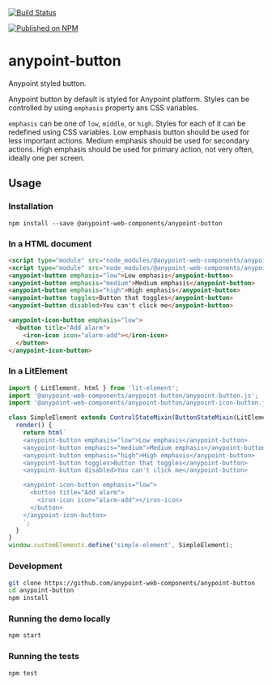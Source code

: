 [![Build Status](https://travis-ci.org/anypoint-web-components/anypoint-button.svg?branch=master)](https://travis-ci.org/anypoint-web-components/anypoint-button)

[![Published on NPM](https://img.shields.io/npm/v/@anypoint-web-components/anypoint-button.svg)](https://www.npmjs.com/package/@anypoint-web-components/anypoint-button)

# anypoint-button

Anypoint styled button.

Anypoint button by default is styled for Anypoint platform. Styles can be controlled by using `emphasis` property ans CSS variables.

`emphasis` can be one of `low`, `middle`, or `high`. Styles for each of it can be redefined using CSS variables.
Low emphasis button should be used for less important actions.
Medium emphasis should be used for secondary actions.
High emphasis should be used for primary action, not very often, ideally one per screen.

## Usage

### Installation
```
npm install --save @anypoint-web-components/anypoint-button
```

### In a HTML document

```html
<script type="module" src="node_modules/@anypoint-web-components/anypoint-button/anypoint-button.js"></script>
<script type="module" src="node_modules/@anypoint-web-components/anypoint-button/anypoint-icon-button.js"></script>
<anypoint-button emphasis="low">Low emphasis</anypoint-button>
<anypoint-button emphasis="medium">Medium emphasis</anypoint-button>
<anypoint-button emphasis="high">High emphasis</anypoint-button>
<anypoint-button toggles>Button that toggles</anypoint-button>
<anypoint-button disabled>You can't click me</anypoint-button>

<anypoint-icon-button emphasis="low">
  <button title="Add alarm">
    <iron-icon icon="alarm-add"></iron-icon>
  </button>
</anypoint-icon-button>
```

### In a LitElement

```js
import { LitElement, html } from 'lit-element';
import '@anypoint-web-components/anypoint-button/anypoint-button.js';
import '@anypoint-web-components/anypoint-button/anypoint-icon-button.js';

class SimpleElement extends ControlStateMixin(ButtonStateMixin(LitElement)) {
  render() {
    return html`
    <anypoint-button emphasis="low">Low emphasis</anypoint-button>
    <anypoint-button emphasis="medium">Medium emphasis</anypoint-button>
    <anypoint-button emphasis="high">High emphasis</anypoint-button>
    <anypoint-button toggles>Button that toggles</anypoint-button>
    <anypoint-button disabled>You can't click me</anypoint-button>

    <anypoint-icon-button emphasis="low">
      <button title="Add alarm">
        <iron-icon icon="alarm-add"></iron-icon>
      </button>
    </anypoint-icon-button>
    `;
  }
}
window.customElements.define('simple-element', SimpleElement);
```

### Development

```sh
git clone https://github.com/anypoint-web-components/anypoint-button
cd anypoint-button
npm install
```

### Running the demo locally

```sh
npm start
```

### Running the tests
```sh
npm test
```
